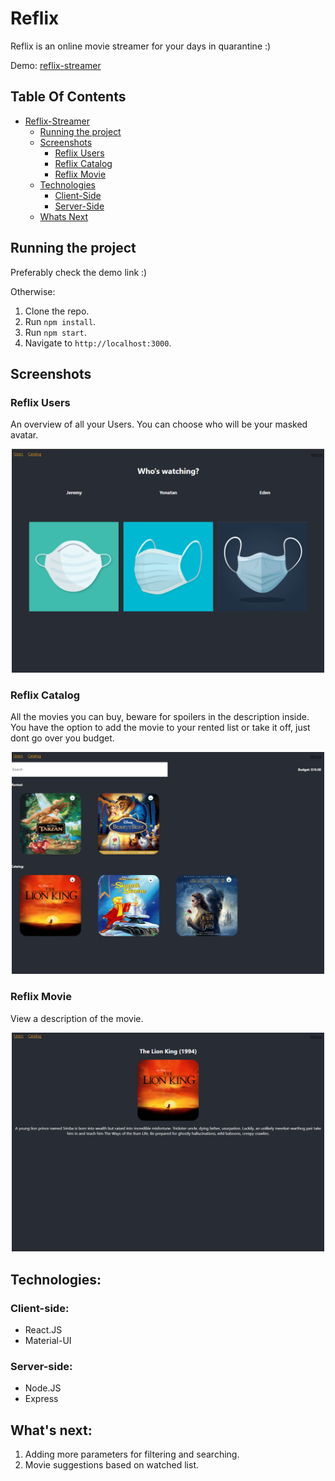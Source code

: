 # Reflix 

Reflix is an online movie streamer for your days in quarantine :)

Demo: [reflix-streamer](https://reflix-streamer.herokuapp.com/)

## Table Of Contents
- [Reflix-Streamer](#reflix-streamer)
  * [Running the project](#running-the-project)
  * [Screenshots](#screenshots)
    + [Reflix Users](#reflix-users)
    + [Reflix Catalog](#reflix-catalog)
    + [Reflix Movie](#reflix-movie)
  * [Technologies](#technologies)
    + [Client-Side](#client-side)
    + [Server-Side](#server-side)
  * [Whats Next](#whats-next)
  
## Running the project
Preferably check the demo link :)

Otherwise:

1. Clone the repo.
2. Run `npm install`.
4. Run `npm start`.
5. Navigate to `http://localhost:3000`.

## Screenshots

### Reflix Users
An overview of all your Users. You can choose who will be your masked avatar.

<p align="center"><img src="ImagesForReadMe/reflix-users.png" width="500" /></p>


### Reflix Catalog
All the movies you can buy, beware for spoilers in the description inside.
You have the option to add the movie to your rented list or take it off,
just dont go over you budget.
<p align="center"><img src="ImagesForReadMe/reflix-catalog.png" width="500" /></p>

### Reflix Movie
View a description of the movie.
<p align="center"><img src="ImagesForReadMe/reflix-movie.png" width="500" /></p>

## Technologies:

### Client-side:
* React.JS
* Material-UI

### Server-side:
* Node.JS
* Express

## What's next:
1. Adding more parameters for filtering and searching.
2. Movie suggestions based on watched list.

